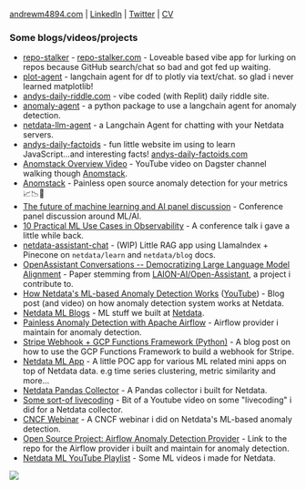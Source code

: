 [andrewm4894.com](https://andrewm4894.com/) | [LinkedIn](https://www.linkedin.com/in/andrewm4894/) | [Twitter](https://twitter.com/andrewm4894) | [CV](https://drive.google.com/file/d/1yrmH9Vw8p_ItovocBERCK3HUWtwfwHMT/view?usp=sharing)

### Some blogs/videos/projects

- [repo-stalker](https://github.com/andrewm4894/repo-stalker) - [repo-stalker.com](http://repo-stalker.com/) - Loveable based vibe app for lurking on repos because GitHub search/chat so bad and got fed up waiting.
- [plot-agent](https://github.com/andrewm4894/plot-agent) - langchain agent for df to plotly via text/chat. so glad i never learned matplotlib!
- [andys-daily-riddle.com](https://andys-daily-riddle.com/) - vibe coded (with Replit) daily riddle site.
- [anomaly-agent](https://github.com/andrewm4894/anomaly-agent) - a python package to use a langchain agent for anomaly detection.
- [netdata-llm-agent](https://github.com/andrewm4894/netdata-llm-agent) - a Langchain Agent for chatting with your Netdata servers.
- [andys-daily-factoids](https://github.com/andrewm4894/andys-daily-factoids) - fun little website im using to learn JavaScript...and interesting facts! [andys-daily-factoids.com](https://andys-daily-factoids.com/)
- [Anomstack Overview Video](https://youtu.be/wFxcQW0M9aM?si=CXhBuZQzxgf269GT) - YouTube video on Dagster channel walking though [Anomstack](https://github.com/andrewm4894/anomstack).
- [Anomstack](https://github.com/andrewm4894/anomstack) - Painless open source anomaly detection for your metrics 📈📉🚀
- [The future of machine learning and AI panel discussion](https://www.youtube.com/watch?v=nzrOzqz8B3U) - Conference panel discussion around ML/AI.
- [10 Practical ML Use Cases in Observability](https://youtu.be/m7V8cuU58-E) - A conference talk i gave a little while back.
- [netdata-assistant-chat](https://github.com/andrewm4894/netdata-assistant-chat/tree/try-use-pinecone-index) - (WIP) Little RAG app using LlamaIndex + Pinecone on `netdata/learn` and `netdata/blog` docs.
- [OpenAssistant Conversations -- Democratizing Large Language Model Alignment](https://arxiv.org/abs/2304.07327) - Paper stemming from [LAION-AI/Open-Assistant](https://github.com/LAION-AI/Open-Assistant), a project i contribute to.
- [How Netdata's ML-based Anomaly Detection Works](https://blog.netdata.cloud/how-netdatas-ml-based-anomaly-detection-works/) ([YouTube](https://youtu.be/L1xleckyuDQ?si=XJRbK5tC9zxjOWkO)) - Blog post (and video) on how anomaly detection system works at Netdata.
- [Netdata ML Blogs](https://blog.netdata.cloud/tags/machine-learning/) - ML stuff we built at [Netdata](https://github.com/netdata/netdata).
- [Painless Anomaly Detection with Apache Airflow](https://medium.com/apache-airflow/painless-anomaly-detection-with-apache-airflow-dfd83f320a9e) - Airflow provider i maintain for anomaly detection.
- [Stripe Webhook + GCP Functions Framework (Python)](https://andrewm4894.com/2022/12/22/stripe-webhook-gcp-functions-framework-python/) - A blog post on how to use the GCP Functions Framework to build a webhook for Stripe.
- [Netdata ML App](https://github.com/andrewm4894/netdata-ml-app) - A little POC app for various ML related mini apps on top of Netdata data. e.g time series clustering, metric similarity and more...
- [Netdata Pandas Collector](https://blog.netdata.cloud/pandas-python/) - A Pandas collector i built for Netdata.
- [Some sort-of livecoding](https://andrewm4894.com/2022/10/15/some-sort-of-livecoding/) - Bit of a Youtube video on some "livecoding" i did for a Netdata collector.
- [CNCF Webinar](https://www.youtube.com/live/pI-MUupmD64?si=KLKTIRDYXphEfPi8) - A CNCF webinar i did on Netdata's ML-based anomaly detection.
- [Open Source Project: Airflow Anomaly Detection Provider](https://github.com/andrewm4894/airflow-provider-anomaly-detection) - Link to the repo for the Airflow provider i built and maintain for anomaly detection.
- [Netdata ML YouTube Playlist](https://youtube.com/playlist?list=PL-P-gAHfL2KPeUcCKmNHXC-LX-FfdO43j&si=bgOW8oxvvgtOp2Fa) - Some ML videos i made for Netdata.

![](https://hit.yhype.me/github/profile?user_id=2178292)
